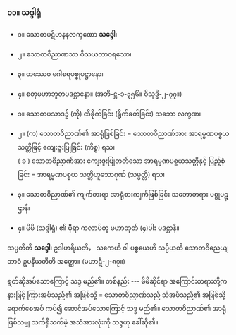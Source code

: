 ### ၁၁။ သဒ္ဒါရုံ

- ၁။ သောတပဋိဟနနလက္ခဏော **သဒ္ဒေါ**၊
- ၂။ သောတဝိညာဏဿ ဝိသယဘာ၀ရသော၊
- ၃။ တဿေ၀ ဂေါစရပစ္စုပဋ္ဌာနော၊
- ၄။ စတုမဟာဘူတပဒဋ္ဌာနော။ (အဘိ-ဋ္ဌ-၁-၃၅၆။ ဝိသုဒ္ဓိ-၂-၇၇။)

- ၁။ သောတပသာဒ၌ (ကို) ထိခိုက်ခြင်း (ရိုက်ခတ်ခြင်း) သဘော <r>လက္ခဏ၊</r>
- ၂။ (က) သောတဝိညာဏ်၏ အာရုံဖြစ်ခြင်း = သောတဝိညာဏ်အား အာရမ္မဏပစ္စယသတ္တိဖြင့်
ကျေးဇူးပြုခြင်း <r>(ကိစ္စ) ရသ၊</r> <br>( ခ ) သောတဝိညာဏ်အား ကျေးဇူးပြုတတ်သော အာရမ္မဏပစ္စယသတ္တိနှင့် ပြည့်စုံခြင်း = အာရမ္မဏပစ္စယ သတ္တိဟူသောဂုဏ် <r>(သမ္ပတ္တိ) ရသ၊</r>
- ၃။ သောတဝိညာဏ်၏ ကျက်စားရာ အာရုံစားကျက်ဖြစ်ခြင်း သဘောတရား <r>ပစ္စုပဋ္ဌာန်၊</r>
- ၄။ မိမိ (သဒ္ဒါရုံ) ၏ မှီရာ ကလာပ်တူ မဟာဘုတ် (၄)ပါး <r>ပဒဋ္ဌာန်။</r>

သပ္ပတီတိ **သဒ္ဒေါ**၊ ဥဒါဟရီယတိ， သကေဟိ ဝါ ပစ္စယေဟိ သပ္ပီယတိ သောတဝိညေယျဘာဝံ ဥပနီယတီတိ အတ္ထော။ (မဟာဋီ-၂-၈၇။)

ရွတ်ဆိုအပ်သောကြောင့် သဒ္ဒ မည်၏။ 
တစ်နည်း --- မိမိဆိုင်ရာ အကြောင်းတရားတို့က နားဖြင့် ကြားအပ်သည်၏ အဖြစ်သို့ = သောတဝိညာဏ်သည် သိအပ်သည်၏ အဖြစ်သို့ ရောက်စေအပ် ကပ်၍ ဆောင်အပ်သောကြောင့် သဒ္ဒ မည်၏။ 
သောတဝိညာဏ်၏ အာရုံဖြစ်သမျှ သက်ရှိသက်မဲ့ အသံအားလုံးကို သဒ္ဒဟု ခေါ်ဆို၏။

